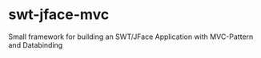 # swt-jface-mvc

Small framework for building an SWT/JFace Application with MVC-Pattern and Databinding